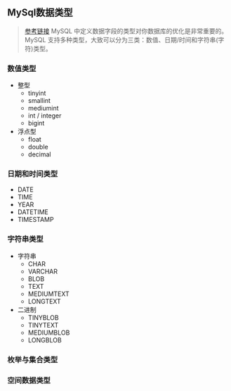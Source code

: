 ## MySql数据类型
> [参考链接](https://www.runoob.com/mysql/mysql-data-types.html)
> MySQL 中定义数据字段的类型对你数据库的优化是非常重要的。  
> MySQL 支持多种类型，大致可以分为三类：数值、日期/时间和字符串(字符)类型。

### 数值类型
- 整型
    - tinyint
    - smallint
    - mediumint
    - int / integer
    - bigint
- 浮点型
    - float
    - double
    - decimal


### 日期和时间类型
- DATE
- TIME
- YEAR
- DATETIME
- TIMESTAMP

### 字符串类型
- 字符串
    - CHAR
    - VARCHAR
    - BLOB
    - TEXT
    - MEDIUMTEXT
    - LONGTEXT
- 二进制
    - TINYBLOB
    - TINYTEXT
    - MEDIUMBLOB
    - LONGBLOB



### 枚举与集合类型

### 空间数据类型







